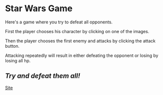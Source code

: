 # Star Wars Game

Here's a game where you try to defeat all opponents. 

First the player chooses his character by clicking on one of the images.

Then the player chooses the first enemy and attacks by clicking the attack button. 

Attacking repeatedly will result in either defeating the opponent or losing by losing all hp.

## _*Try and defeat them all!*_

[Site](https://urangel.github.io/star-wars-rpg/)
